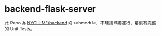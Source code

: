 # backend-flask-server

此 Repo 為 [NYCU-ME/backend](https://github.com/NYCU-ME/backend) 的 submodule，不建議單獨運行，那裏有完整的 Unit Tests。
